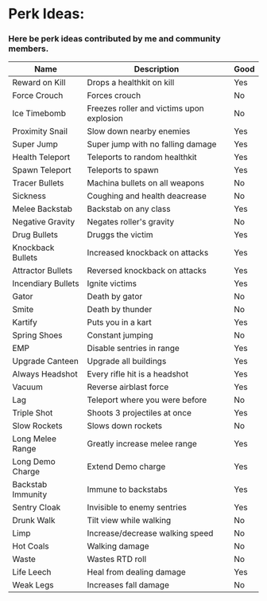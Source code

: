 # Perk Ideas:
### Here be perk ideas contributed by me and community members.

Name | Description | Good
--- | --- | ---
Reward on Kill | Drops a healthkit on kill | Yes
Force Crouch | Forces crouch | No
Ice Timebomb | Freezes roller and victims upon explosion | No
Proximity Snail | Slow down nearby enemies | Yes
Super Jump | Super jump with no falling damage | Yes
Health Teleport | Teleports to random healthkit | Yes
Spawn Teleport | Teleports to spawn | Yes
Tracer Bullets | Machina bullets on all weapons | No
Sickness | Coughing and health deacrease | No
Melee Backstab | Backstab on any class | Yes
Negative Gravity | Negates roller's gravity | No
Drug Bullets | Druggs the victim | Yes
Knockback Bullets | Increased knockback on attacks | Yes
Attractor Bullets | Reversed knockback on attacks | Yes
Incendiary Bullets | Ignite victims | Yes
Gator | Death by gator | No
Smite | Death by thunder | No
Kartify | Puts you in a kart | Yes
Spring Shoes | Constant jumping | No
EMP | Disable sentries in range | Yes
Upgrade Canteen | Upgrade all buildings | Yes
Always Headshot | Every rifle hit is a headshot | Yes
Vacuum | Reverse airblast force | Yes
Lag | Teleport where you were before | No
Triple Shot | Shoots 3 projectiles at once | Yes
Slow Rockets | Slows down rockets | No
Long Melee Range | Greatly increase melee range | Yes
Long Demo Charge | Extend Demo charge | Yes
Backstab Immunity | Immune to backstabs | Yes
Sentry Cloak | Invisible to enemy sentries | Yes
Drunk Walk | Tilt view while walking | No
Limp | Increase/decrease walking speed | No
Hot Coals | Walking damage | No
Waste | Wastes RTD roll | No
Life Leech | Heal from dealing damage | Yes
Weak Legs | Increases fall damage | No

